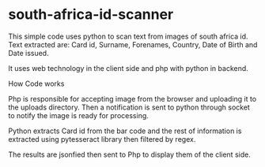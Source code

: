 # south-africa-id-scanner
This simple code uses python to scan text from images of south africa id.
Text extracted are: Card id, Surname, Forenames, Country, Date of Birth and Date issued.

It uses web technology in the client side and php with python in backend.

How Code works

Php is responsible for accepting image from the browser and uploading it to the uploads directory. Then a notification is sent to python through socket to notify the image is ready for processing.

Python extracts Card id from the bar code and the rest of information is extracted using pytesseract library then filtered by regex.

The results are jsonfied then sent to Php to display them of the client side.
